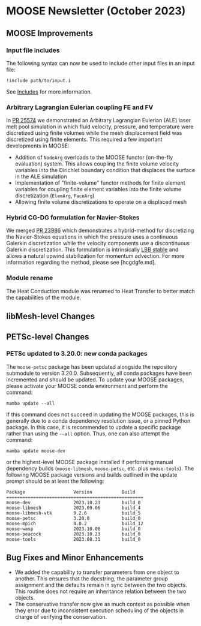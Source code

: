 # MOOSE Newsletter (October 2023)

## MOOSE Improvements

### Input file includes

The following syntax can now be used to include other input files in an input file:

```
!include path/to/input.i
```

See [Includes](input_syntax.md) for more information.

### Arbitrary Lagrangian Eulerian coupling FE and FV

In [PR 25574](https://github.com/idaholab/moose/pull/25574) we demonstrated an
Arbitrary Lagrangian Eulerian (ALE) laser melt pool simulation in which fluid velocity,
pressure, and temperature were discretized using finite volumes while
the mesh displacement field was discretized using finite elements. This required
a few important developments in MOOSE:

- Addition of `NodeArg` overloads to the MOOSE functor (on-the-fly evaluation)
  system. This allows coupling the finite volume velocity variables into the Dirichlet
  boundary condition that displaces the surface in the ALE simulation
- Implementation of "finite-volume" functor methods for finite element variables
  for coupling finite element variables into the finite volume discretization
  (`ElemArg`, `FaceArg`)
- Allowing finite volume discretizations to operate on a displaced mesh

### Hybrid CG-DG formulation for Navier-Stokes

We merged [PR 23986](https://github.com/idaholab/moose/pull/23986) which
demonstrates a hybrid-method for discretizing the Navier-Stokes equations in
which the pressure uses a continuous Galerkin discretization while the velocity
components use a discontinuous Galerkin discretization. This formulation is
intrinsically
[LBB stable](https://en.wikipedia.org/wiki/Ladyzhenskaya%E2%80%93Babu%C5%A1ka%E2%80%93Brezzi_condition)
and allows a natural upwind stabilization for momentum advection. For more
information regarding the method, please see [hcgdgfe.md].

### Module rename

The Heat Conduction module was renamed to Heat Transfer to better match the capabilities of the module.

## libMesh-level Changes

## PETSc-level Changes

### PETSc updated to 3.20.0: new conda packages

The `moose-petsc` package has been updated alongside the repository submodule to version 3.20.0.
Subsequently, all conda packages have been incremented and should be updated. To update your MOOSE
packages, please activate your MOOSE conda environment and perform the command:

```
mamba update --all
```

If this command does not succeed in updating the MOOSE packages, this is generally due to a conda
dependency resolution issue, or a pinned Python package. In this case, it is recommended to update
a specific package rather than using the `--all` option. Thus, one can also attempt the command:

```
mamba update moose-dev
```

or the highest-level MOOSE package installed if performing manual dependency builds (`moose-libmesh`,
`moose-petsc`, etc. plus `moose-tools`). The following MOOSE package versions and builds outlined in
the update prompt should be at least the following:

```
Package                  Version           Build
===================================================
moose-dev                2023.10.23        build_0
moose-libmesh            2023.09.06        build_4
moose-libmesh-vtk        9.2.6             build_5
moose-petsc              3.20.0            build_0
moose-mpich              4.0.2             build_12
moose-wasp               2023.10.06        build_0
moose-peacock            2023.10.23        build_0
moose-tools              2023.08.31        build_0
```

## Bug Fixes and Minor Enhancements

- We added the capability to transfer parameters from one object to another. This ensures that the docstring,
  the parameter group assignment and the defaults remain in sync between the two objects. This routine
  does not require an inheritance relation between the two objects.
- The conservative transfer now give as much context as possible when they error due to inconsistent
  execution scheduling of the objects in charge of verifying the conservation.
